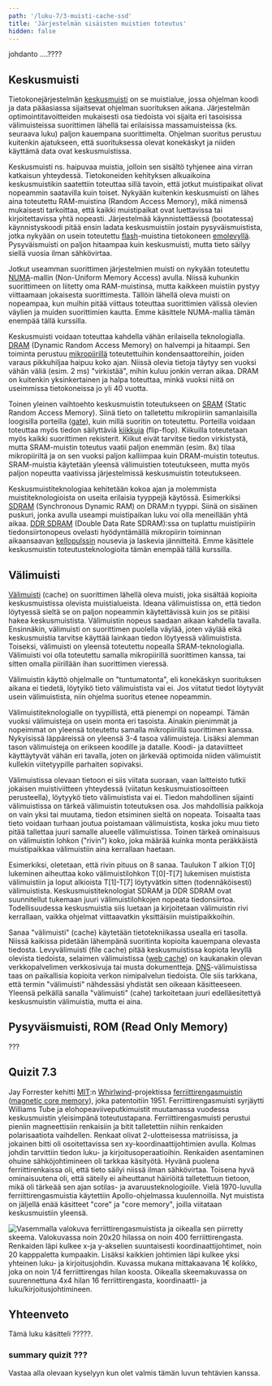 ```yaml
---
path: '/luku-7/3-muisti-cache-ssd'
title: 'Järjestelmän sisäisten muistien toteutus'
hidden: false
---
```


<div>
<lead> johdanto ....???? </lead>
</div>

## Keskusmuisti
Tietokonejärjestelmän [keskusmuisti](https://fi.wikipedia.org/wiki/Keskusmuisti) on se muistialue, jossa ohjelman koodi ja data pääasiassa sijaitsevat ohjelman suorituksen aikana. Järjestelmän optimointitavoitteiden mukaisesti osa tiedoista voi sijaita eri tasoisissa välimuisteissa suorittimen lähellä tai erilaisissa massamuisteissa (ks. seuraava luku) paljon kauempana suorittimelta. Ohjelman suoritus perustuu kuitenkin ajatukseen, että suorituksessa olevat konekäskyt ja niiden käyttämä data ovat keskusmuistissa. 

Keskusmuisti ns. haipuvaa muistia, jolloin sen sisältö tyhjenee aina virran katkaisun yhteydessä. Tietokoneiden kehityksen alkuaikoina keskusmuistikin saatettiin toteuttaa sillä tavoin, että jotkut muistipaikat olivat nopeammin saatavilla kuin toiset. Nykyään kuitenkin keskusmuisti on lähes aina toteutettu RAM-muistina (Random Access Memory), mikä nimensä mukaisesti tarkoittaa, että kaikki muistipaikat ovat luettavissa tai kirjoitettavissa yhtä nopeasti. Järjestelmää käynnistettäessä (bootatessa) käynnistyskoodi pitää ensin ladata keskusmuistiin jostain pysyväismuistista, jotka nykyään on usein toteutettu [flash](https://fi.wikipedia.org/wiki/Flash-muisti)-muistina tietokoneen [emolevyllä](https://fi.wikipedia.org/wiki/Emolevy). Pysyväismuisti on paljon hitaampaa kuin keskusmuisti, mutta tieto säilyy siellä vuosia ilman sähkövirtaa.

Jotkut useamman suorittimen järjestelmien muisti on nykyään toteutettu [NUMA](https://en.wikipedia.org/wiki/Non-uniform_memory_access)-mallin (Non-Uniform Memory Access) avulla. Niissä kuhunkin suorittimeen on liitetty oma RAM-muistinsa, mutta kaikkeen muistiin pystyy viittaamaan jokaisesta suorittimesta. Tällöin lähellä oleva muisti on nopeampaa, kun muihin pitää viittaus toteuttaa suorittimien välissä olevien väylien ja muiden suorittimien kautta. Emme käsittele NUMA-mallia tämän enempää tällä kurssilla.

Keskusmuisti voidaan toteuttaa kahdella vähän erilaisella teknologialla. [DRAM](https://fi.wikipedia.org/wiki/DRAM) (Dynamic Random Access Memory) on halvempi ja hitaampi. Sen toiminta perustuu [mikropiirillä](https://fi.wikipedia.org/wiki/Mikropiiri) toteutettuihin kondensaattoreihin, joiden varaus pikkuhiljaa haipuu koko ajan. Niissä olevia tietoja täytyy sen vuoksi vähän väliä (esim. 2 ms) "virkistää", mihin kuluu jonkin verran aikaa. DRAM on kuitenkin yksinkertainen ja halpa toteuttaa, minkä vuoksi niitä on useimmissa tietokoneissa jo yli 40 vuotta. 

Toinen yleinen vaihtoehto keskusmuistin toteutukseen on [SRAM](https://fi.wikipedia.org/wiki/SRAM) (Static Random Access Memory). Siinä tieto on talletettu mikropiiriin samanlaisilla loogisilla porteilla ([gate](https://en.wikipedia.org/wiki/Logic_gate)), kuin millä suoritin on toteutettu. Porteilla voidaan toteuttaa myös tiedon säilyttäviä [kiikkuja](https://fi.wikipedia.org/wiki/Kiikku_(digitaalitekniikka)) (flip-flop). Kiikuilla toteutetaan myös kaikki suorittimen rekisterit. Kiikut eivät tarvitse tiedon virkistystä, mutta SRAM-muistin toteutus vaatii paljon enemmän (esim. 8x) tilaa mikropiiriltä ja on sen vuoksi paljon kalliimpaa kuin DRAM-muistin toteutus. SRAM-muistia käytetään yleensä välimuistien toteutukseen, mutta myös paljon nopeutta vaativissa järjestelmissä keskusmuistin toteutukseen. 

Keskusmuistiteknologiaa kehitetään kokoa ajan ja molemmista muistiteknologioista on useita erilaisia tyyppejä käytössä. Esimerkiksi [SDRAM](https://fi.wikipedia.org/wiki/SDRAM) (Synchronous Dynamic RAM) on DRAM:n tyyppi. Siinä on sisäinen puskuri, jonka avulla useampi muistipaikan luku voi olla meneillään yhtä aikaa. [DDR SDRAM](https://fi.wikipedia.org/wiki/SDRAM) (Double Data Rate SDRAM):ssa on tuplattu muistipiirin tiedonsiirtonopeus ovelasti hyödyntämällä mikropiirin toiminnan aikaansaavan [kellopulssin](https://en.wikipedia.org/wiki/Clock_cycle) nousevia ja laskevia jännitteitä. Emme käsittele keskusmuistin toteutusteknologioita tämän enempää tällä kurssilla.

## Välimuisti
[Välimuisti](https://fi.wikipedia.org/wiki/V%C3%A4limuisti) (cache) on suorittimen lähellä oleva muisti, joka sisältää kopioita keskusmuistissa olevista muistialueista. Ideana välimuistissa on, että tiedon löytyessä sieltä se on paljon nopeammin käytettävissä kuin jos se pitäisi hakea keskusmuistista. Välimuistin nopeus saadaan aikaan kahdella tavalla. Ensinnäkin, välimuisti on suorittimen puolella väylää, joten väylää eikä keskusmuistia tarvitse käyttää lainkaan tiedon löytyessä välimuistista. Toiseksi, välimuisti on yleensä toteutettu nopealla SRAM-teknologialla. Välimuisti voi olla toteutettu samalla mikropiirillä suorittimen kanssa, tai sitten omalla piirillään ihan suorittimen vieressä.

Välimuistin käyttö ohjelmalle on "tuntumatonta", eli konekäskyn suorituksen aikana ei tiedetä, löytyikö tieto välimuistista vai ei. Jos viitatut tiedot löytyvät usein välimuistista, niin ohjelma suoritus etenee nopeammin. 

Välimuistiteknologialle on tyypillistä, että pienempi on nopeampi. Tämän vuoksi välimuisteja on usein monta eri tasoista. Ainakin pienimmät ja nopeimmat on yleensä toteutettu samalla mikropiirillä suorittimen kanssa. Nykyisissä läppäreissä on yleensä 3-4 tasoa välimuisteja. Lisäksi alemman tason välimuisteja on erikseen koodille ja datalle. Koodi- ja dataviitteet käyttäytyvät vähän eri tavalla, joten on järkevää optimoida niiden välimuistit kullekin viitetyypille parhaiten sopivaksi.  

Välimuistissa olevaan tietoon ei siis viitata suoraan, vaan laitteisto tutkii jokaisen muistiviitteen yhteydessä (viitatun keskusmuistiosoitteen perusteella), löytyykö tieto välimuistista vai ei. Tiedon mahdollinen sijainti välimuistissa on tärkeä välimuistin toteutuksen osa. Jos mahdollisia paikkoja on vain yksi tai muutama, tiedon etsiminen sieltä on nopeata. Toisaalta taas tieto voidaan turhaan joutua poistamaan välimuistista, koska joku muu tieto pitää tallettaa juuri samalle alueelle välimuistissa. Toinen tärkeä ominaisuus on välimuistin lohkon ("rivin") koko, joka määrää kuinka monta peräkkäistä muistipaikkaa välimuistiin aina kerrallaan haetaan. 

Esimerkiksi, oletetaan, että rivin pituus on 8 sanaa. Taulukon T alkion T[0] lukeminen aiheuttaa koko välimuistilohkon T[0]-T[7] lukemisen muistista välimuistiin ja loput alkioista T[1]-T[7] löytyvätkin sitten (todennäköisesti) välimuistista. Keskusmuistiteknologiat SDRAM ja DDR SDRAM ovat suunnitellut tukemaan juuri välimuistilohkojen nopeata tiedonsiirtoa. Todellisuudessa keskusmuistia siis luetaan ja kirjoitetaan välimuistin rivi kerrallaan, vaikka ohjelmat viittaavatkin yksittäisiin muistipaikkoihin.

Sanaa "välimuisti" (cache) käytetään tietotekniikassa usealla eri tasolla. Niissä kaikissa pidetään lähempänä suoritinta kopioita kauempana olevasta tiedosta. Levyvälimuisti (file cache) pitää keskusmuistissa kopiota levyllä olevista tiedoista, selaimen välimuistissa ([web cache](https://en.wikipedia.org/wiki/Browser_cache)) on kaukanakin olevan verkkopalvelimen verkkosivuja tai musta dokumentteja. [DNS](https://fi.wikipedia.org/wiki/DNS)-välimuistissa taas on paikallisia kopioita verkon nimipalvelun tiedoista. Ole siis tarkkana, että termin "välimuisti" nähdessäsi yhdistät sen oikeaan käsitteeseen. Yleensä pelkällä sanalla "välimuisti" (cahe) tarkoitetaan juuri edelläesitettyä keskusmuistin välimuistia, mutta ei aina.

## Pysyväismuisti, ROM (Read Only Memory) 
???


## Quizit 7.3
<!-- Quiz 7.3.?? -->
<div><quiz id="5caf0493fd9fd71425c6d6c6"></quiz></div>


<text-box variant="example" name="Historiaa:  Ferriittirengasmuisti">
  
Jay Forrester kehitti [MIT](https://en.wikipedia.org/wiki/Massachusetts_Institute_of_Technology):n [Whirlwind](https://en.wikipedia.org/wiki/Whirlwind_I)-projektissa [ferriittirengasmuistin](https://fi.m.wikipedia.org/wiki/Ferriittirengasmuisti) ([magnetic core memory](https://en.wikipedia.org/wiki/Magnetic-core_memory)), joka patentoitiin 1951. Ferriittirengasmuisti syrjäytti Williams Tube ja elohopeaviiveputkimuistit muutamassa vuodessa keskusmuistin yleisimpänä toteutustapana. Ferriittirengasmuisti perustui pieniin magneettisiin renkaisiin ja bitit talletettiin niihin renkaiden polarisaatiota vaihdellen. Renkaat olivat 2-ulotteisessa matriisissa, ja jokainen bitti oli osoitettavissa sen xy-koordinaattijohtimien avulla. Kolmas johdin tarvittiin tiedon luku- ja kirjoitusoperaatioihin. Renkaiden asentaminen ohuine sähköjohtimineen oli tarkkaa käsityötä. Hyvänä puolena ferriittirenkaissa oli, että tieto säilyi niissä ilman sähkövirtaa. Toisena hyvä ominaisuutena oli, että säteily ei aiheuttanut häiriöitä talletettuun tietoon, mikä oli tärkeää sen ajan sotilas- ja avaruusteknologioille. Vielä 1970-luvulla ferriittirengasmuistia käytettiin Apollo-ohjelmassa kuulennoilla. Nyt muistista on jäljellä enää käsitteet "core" ja "core memory", joilla viitataan keskusmuistiin yleensä.

<!-- kuva: ch-7-5-ferriitti    -->

![Vasemmalla valokuva ferriittirengasmuistista ja oikealla sen piirretty skeema. Valokuvassa noin 20x20 hilassa on noin 400 ferriittirengasta. Renkaiden läpi kulkee x-ja y-akselien suuntaisesti koordinaattijohtimet, noin 20 kapppaletta kumpaakin. Lisäksi kaikkien johtimien läpi kulkee yksi yhteinen luku- ja kirjoitusjohdin. Kuvassa mukana mittakaavana 1€ kolikko, joka on noin 1/4 ferriittirengas hilan koosta. Oikealla skeemakuvassa on suurennettuna 4x4 hilan 16 ferriittirengasta, koordinaatti- ja luku/kirjoitusjohtimineen. ](./ch-7-5-ferriitti.svg)
<div>
<illustrations motive="ch-7-5-ferriitti"></illustrations>
</div>

</text-box>

## Yhteenveto
Tämä luku käsitteli ?????.


###  summary quizit ???
Vastaa alla olevaan kyselyyn kun olet valmis tämän luvun tehtävien kanssa.

<div><quiznator id="5caf0493fd9fd71425c6d6c6"></quiznator></div>
